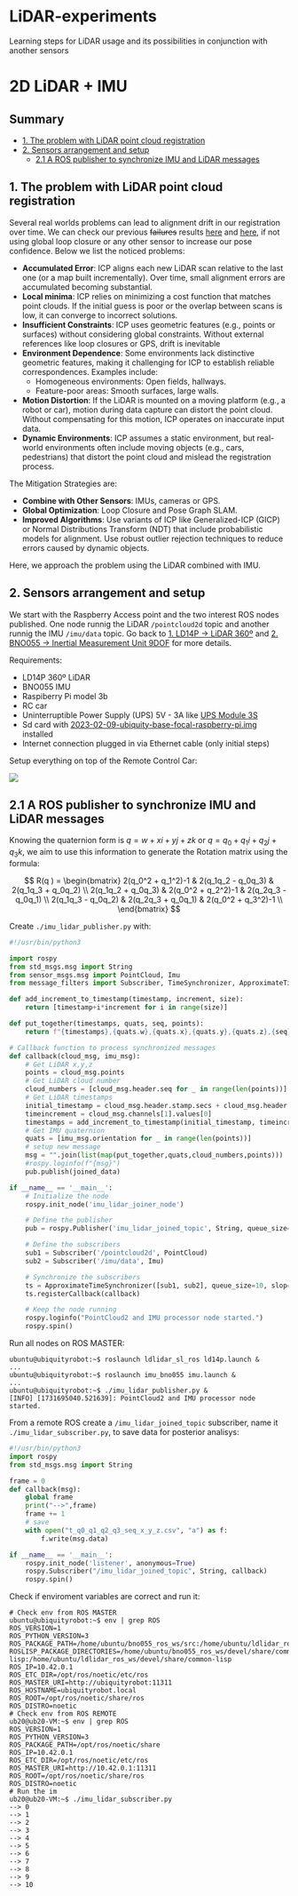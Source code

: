 # LiDAR-experiments
Learning steps for LiDAR usage and its possibilities in conjunction with another sensors

# 2D LiDAR + IMU

## Summary

* [1. The problem with LiDAR point cloud registration](#section-1)
* [2. Sensors arrangement and setup](#section-2)
  * [2.1 A ROS publisher to synchronize IMU and LiDAR messages](#section-21)


## <a name="section-1"></a> 1. The problem with LiDAR point cloud registration

Several real worlds problems can lead to alignment drift in our registration over time. We can check our previous ~~failures~~ results <a href="imgs/scatter_animation1.mp4">here</a> and <a href="imgs/scatter_animation2.mp4">here</a>, if not using global loop closure or any other sensor to increase our pose confidence. Below we list the noticed problems:

- **Accumulated Error**: ICP aligns each new LiDAR scan relative to the last one (or a map built incrementally). Over time, small alignment errors are accumulated becoming substantial.
- **Local minima**: ICP relies on minimizing a cost function that matches point clouds. If the initial guess is poor or the overlap between scans is low, it can converge to incorrect solutions.
- **Insufficient Constraints**: ICP uses geometric features (e.g., points or surfaces) without considering global constraints. Without external references like loop closures or GPS, drift is inevitable
- **Environment Dependence**: Some environments lack distinctive geometric features, making it challenging for ICP to establish reliable correspondences. Examples include: 
  - Homogeneous environments: Open fields, hallways.
  - Feature-poor areas: Smooth surfaces, large walls.
- **Motion Distortion**: If the LiDAR is mounted on a moving platform (e.g., a robot or car), motion during data capture can distort the point cloud. Without compensating for this motion, ICP operates on inaccurate input data.
- **Dynamic Environments**: ICP assumes a static environment, but real-world environments often include moving objects (e.g., cars, pedestrians) that distort the point cloud and mislead the registration process.

The Mitigation Strategies are:
- **Combine with Other Sensors**: IMUs, cameras or GPS.
- **Global Optimization**: Loop Closure and Pose Graph SLAM.
- **Improved Algorithms**: Use variants of ICP like Generalized-ICP (GICP) or Normal Distributions Transform (NDT) that include probabilistic models for alignment. Use robust outlier rejection techniques to reduce errors caused by dynamic objects.

Here, we approach the problem using the LiDAR combined with IMU.

## <a name="section-2"></a> 2. Sensors arrangement and setup

We start with the Raspberry Access point and the two interest ROS nodes published. One node runnig the LiDAR `/pointcloud2d` topic and another runnig the IMU `/imu/data` topic. Go back to [1. LD14P -> LiDAR 360º](1-LD14P.md) and [2. BNO055 -> Inertial Measurement Unit 9DOF](2-BNO055.md) for more details.

Requirements:

* LD14P 360º LiDAR
* BNO055 IMU
* Raspiberry Pi model 3b
* RC car
* Uninterruptible Power Supply (UPS) 5V - 3A like [UPS Module 3S](https://www.waveshare.com/wiki/UPS_Module_3S)
* Sd card with [2023-02-09-ubiquity-base-focal-raspberry-pi.img](https://learn.ubiquityrobotics.com/noetic_pi_image_downloads) installed
* Internet connection plugged in via Ethernet cable (only initial steps)

Setup everything on top of the Remote Control Car:

<img src="imgs/setup-06.jpeg">


## <a name="section-21"></a> 2.1 A ROS publisher to synchronize IMU and LiDAR messages

Knowing the quaternion form is $q = w + xi + yj + zk$  or $q = q_0 + q_1i + q_2j + q_3k$, we aim to use this information to generate the Rotation matrix using the formula:

$$
R(q ) = 
\begin{bmatrix}
2(q_0^2 + q_1^2)-1 & 2(q_1q_2 - q_0q_3) & 2(q_1q_3 + q_0q_2) \\
2(q_1q_2 + q_0q_3) & 2(q_0^2 + q_2^2)-1 & 2(q_2q_3 - q_0q_1) \\
2(q_1q_3 - q_0q_2) & 2(q_2q_3 + q_0q_1) & 2(q_0^2 + q_3^2)-1 \\
\end{bmatrix}
$$

Create `./imu_lidar_publisher.py` with:

```Python
#!/usr/bin/python3

import rospy
from std_msgs.msg import String
from sensor_msgs.msg import PointCloud, Imu
from message_filters import Subscriber, TimeSynchronizer, ApproximateTimeSynchronizer

def add_increment_to_timestamp(timestamp, increment, size):
    return [timestamp+i*increment for i in range(size)]

def put_together(timestamps, quats, seq, points):
    return f"{timestamps},{quats.w},{quats.x},{quats.y},{quats.z},{seq},{points.x},{points.y},{points.z}\n"

# Callback function to process synchronized messages
def callback(cloud_msg, imu_msg):
    # Get LiDAR x,y,z
    points = cloud_msg.points
    # Get LiDAR cloud number
    cloud_numbers = [cloud_msg.header.seq for _ in range(len(points))]
    # Get LiDAR timestamps
    initial_timestamp = cloud_msg.header.stamp.secs + cloud_msg.header.stamp.nsecs/1000000000
    timeincrement = cloud_msg.channels[1].values[0]
    timestamps = add_increment_to_timestamp(initial_timestamp, timeincrement, len(points))
    # Get IMU quaternion
    quats = [imu_msg.orientation for _ in range(len(points))]
    # setup new message
    msg = "".join(list(map(put_together,quats,cloud_numbers,points)))
    #rospy.loginfo(f"{msg}")
    pub.publish(joined_data)

if __name__ == '__main__':
    # Initialize the node
    rospy.init_node('imu_lidar_joiner_node')

    # Define the publisher
    pub = rospy.Publisher('imu_lidar_joined_topic', String, queue_size=10)

    # Define the subscribers
    sub1 = Subscriber('/pointcloud2d', PointCloud)
    sub2 = Subscriber('/imu/data', Imu)

    # Synchronize the subscribers
    ts = ApproximateTimeSynchronizer([sub1, sub2], queue_size=10, slop=0.1) #TimeSynchronizer([sub1, sub2], queue_size=10)
    ts.registerCallback(callback)

    # Keep the node running
    rospy.loginfo("PointCloud2 and IMU processor node started.")
    rospy.spin()
```

Run all nodes on ROS MASTER:

```shell
ubuntu@ubiquityrobot:~$ roslaunch ldlidar_sl_ros ld14p.launch &
...
ubuntu@ubiquityrobot:~$ roslaunch imu_bno055 imu.launch &
...
ubuntu@ubiquityrobot:~$ ./imu_lidar_publisher.py &
[INFO] [1731695040.521639]: PointCloud2 and IMU processor node started.
```

From a remote ROS create a `/imu_lidar_joined_topic` subscriber, name it `./imu_lidar_subscriber.py`, to save data for posterior analisys:

```Python
#!/usr/bin/python3
import rospy
from std_msgs.msg import String

frame = 0
def callback(msg):
    global frame
    print("-->",frame)
    frame += 1
    # save
    with open("t_q0_q1_q2_q3_seq_x_y_z.csv", "a") as f:
        f.write(msg.data)

if __name__ == '__main__':
    rospy.init_node('listener', anonymous=True)
    rospy.Subscriber("/imu_lidar_joined_topic", String, callback)
    rospy.spin()
```

Check if enviroment variables are correct and run it:

```shell
# Check env from ROS MASTER
ubuntu@ubiquityrobot:~$ env | grep ROS
ROS_VERSION=1
ROS_PYTHON_VERSION=3
ROS_PACKAGE_PATH=/home/ubuntu/bno055_ros_ws/src:/home/ubuntu/ldlidar_ros_ws/src:/opt/ros/noetic/share       
ROSLISP_PACKAGE_DIRECTORIES=/home/ubuntu/bno055_ros_ws/devel/share/common-lisp:/home/ubuntu/ldlidar_ros_ws/devel/share/common-lisp
ROS_IP=10.42.0.1
ROS_ETC_DIR=/opt/ros/noetic/etc/ros
ROS_MASTER_URI=http://ubiquityrobot:11311
ROS_HOSTNAME=ubiquityrobot.local
ROS_ROOT=/opt/ros/noetic/share/ros
ROS_DISTRO=noetic
# Check env from ROS REMOTE
ub20@ub20-VM:~$ env | grep ROS
ROS_VERSION=1
ROS_PYTHON_VERSION=3
ROS_PACKAGE_PATH=/opt/ros/noetic/share
ROS_IP=10.42.0.1
ROS_ETC_DIR=/opt/ros/noetic/etc/ros
ROS_MASTER_URI=http://10.42.0.1:11311
ROS_ROOT=/opt/ros/noetic/share/ros
ROS_DISTRO=noetic
# Run the im 
ub20@ub20-VM:~$ ./imu_lidar_subscriber.py 
--> 0
--> 1
--> 2
--> 3
--> 4
--> 5
--> 6
--> 7
--> 8
--> 9
--> 10
```




<!-- 
git add * ; git commit -m "update lidar imu files"; git push -u origin main
 -->